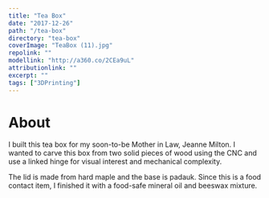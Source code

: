```yaml
---
title: "Tea Box"
date: "2017-12-26"
path: "/tea-box"
directory: "tea-box"
coverImage: "TeaBox (11).jpg"
repolink: ""
modellink: "http://a360.co/2CEa9uL"
attributionlink: ""
excerpt: ""
tags: ["3DPrinting"]
---
```


# About

I built this tea box for my soon-to-be Mother in Law, Jeanne Milton. I wanted to carve this box from two solid pieces of wood using the CNC and use a linked hinge for visual interest and mechanical complexity.

The lid is made from hard maple and the base is padauk. Since this is a food contact item, I finished it with a food-safe mineral oil and beeswax mixture.
